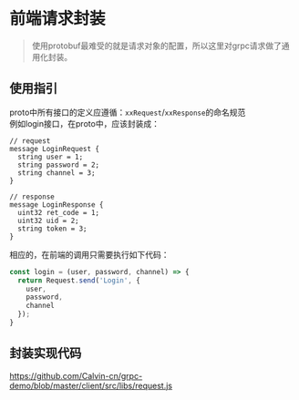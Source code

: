 # 前端请求封装
> 使用protobuf最难受的就是请求对象的配置，所以这里对grpc请求做了通用化封装。

## 使用指引
proto中所有接口的定义应遵循：`xxRequest`/`xxResponse`的命名规范  
例如login接口，在proto中，应该封装成：
```
// request
message LoginRequest {
  string user = 1;
  string password = 2;
  string channel = 3;
}

// response
message LoginResponse {
  uint32 ret_code = 1;
  uint32 uid = 2;
  string token = 3;
}
```
相应的，在前端的调用只需要执行如下代码：
```javascript
const login = (user, password, channel) => {
  return Request.send('Login', {
    user,
    password,
    channel
  });
}
```

## 封装实现代码
https://github.com/Calvin-cn/grpc-demo/blob/master/client/src/libs/request.js